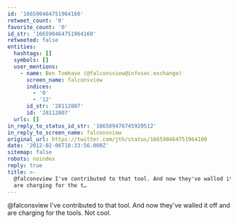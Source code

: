 ```yaml
---
id: '166590464751964160'
retweet_count: '0'
favorite_count: '0'
id_str: '166590464751964160'
retweeted: false
entities:
  hashtags: []
  symbols: []
  user_mentions:
    - name: Ben Tomhave (@falconsview@infosec.exchange)
      screen_name: falconsview
      indices:
        - '0'
        - '12'
      id_str: '28112807'
      id: '28112807'
  urls: []
in_reply_to_status_id_str: '166589476745920512'
in_reply_to_screen_name: falconsview
original_url: https://twitter.com/jth/status/166590464751964160
date: '2012-02-06T18:33:56.000Z'
sitemap: false
robots: noindex
reply: true
title: >-
  @falconsview I've contributed to that tool. And now they've walled it off and
  are charging for the t…
---
```


@falconsview I've contributed to that tool. And now they've walled it off and are charging for the tools. Not cool.